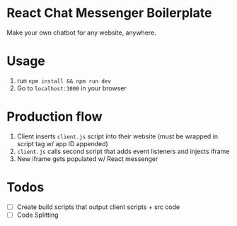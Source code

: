 # React Chat Messenger Boilerplate

Make your own chatbot for any website, anywhere.

# Usage

1. run `npm install && npm run dev`
2. Go to `localhost:3000` in your browser

# Production flow

1. Client inserts `client.js` script into their website (must be wrapped in script tag w/ app ID appended)
2. `client.js` calls second script that adds event listeners and injects iframe
3. New iframe gets populated w/ React messenger


# Todos

* [ ] Create build scripts that output client scripts + src code
* [ ] Code Splitting